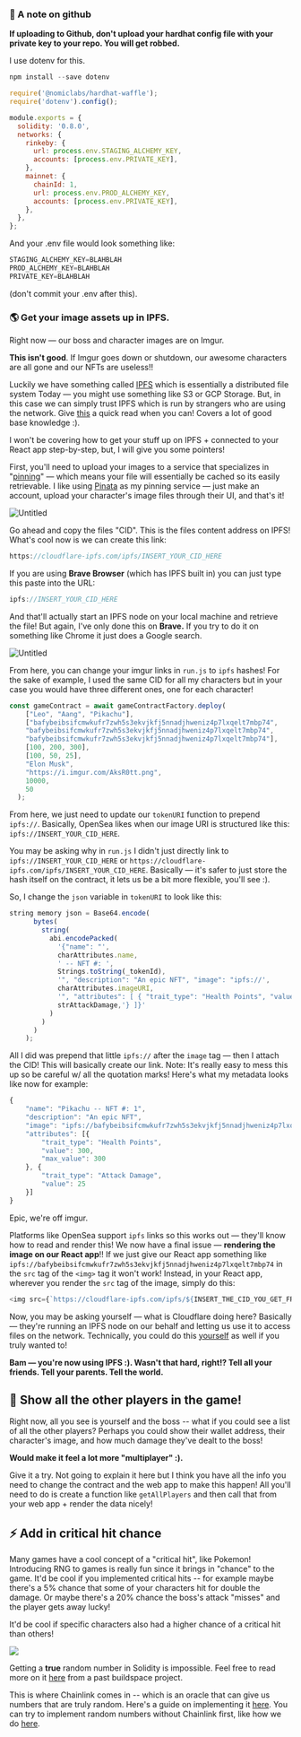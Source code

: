 ### **🙉 A note on github**

**If uploading to Github, don't upload your hardhat config file with your private key to your repo. You will get robbed.**

I use dotenv for this.

```javascript
npm install --save dotenv
```

```javascript
require('@nomiclabs/hardhat-waffle');
require('dotenv').config();

module.exports = {
  solidity: '0.8.0',
  networks: {
    rinkeby: {
      url: process.env.STAGING_ALCHEMY_KEY,
      accounts: [process.env.PRIVATE_KEY],
    },
    mainnet: {
      chainId: 1,
      url: process.env.PROD_ALCHEMY_KEY,
      accounts: [process.env.PRIVATE_KEY],
    },
  },
};
```

And your .env file would look something like:

```javascript
STAGING_ALCHEMY_KEY=BLAHBLAH
PROD_ALCHEMY_KEY=BLAHBLAH
PRIVATE_KEY=BLAHBLAH
```

(don't commit your .env after this).

### 🌎 Get your image assets up in IPFS.

Right now — our boss and character images are on Imgur.

**This isn't good**. If Imgur goes down or shutdown, our awesome characters are all gone and our NFTs are useless!!

Luckily we have something called [IPFS](https://en.wikipedia.org/wiki/InterPlanetary_File_System) which is essentially a distributed file system Today — you might use something like S3 or GCP Storage. But, in this case we can simply trust IPFS which is run by strangers who are using the network. Give [this](https://decrypt.co/resources/how-to-use-ipfs-the-backbone-of-web3) a quick read when you can! Covers a lot of good base knowledge :).

I won't be covering how to get your stuff up on IPFS + connected to your React app step-by-step, but, I will give you some pointers!

First, you'll need to upload your images to a service that specializes in "[pinning](https://docs.ipfs.io/how-to/pin-files/)" — which means your file will essentially be cached so its easily retrievable. I like using [Pinata](https://www.pinata.cloud/) as my pinning service — just make an account, upload your character's image files through their UI, and that's it! 

![Untitled](https://i.imgur.com/FAkx9yj.png)

Go ahead and copy the files "CID". This is the files content address on IPFS! What's cool now is we can create this link:

```javascript
https://cloudflare-ipfs.com/ipfs/INSERT_YOUR_CID_HERE
```

If you are using **Brave Browser** (which has IPFS built in) you can just type this paste into the URL:

```javascript
ipfs://INSERT_YOUR_CID_HERE
```

And that'll actually start an IPFS node on your local machine and retrieve the file! But again, I've only done this on **Brave.** If you try to do it on something like Chrome it just does a Google search.

![Untitled](https://i.imgur.com/vQ9Wsr0.png)

From here, you can change your imgur links in `run.js` to `ipfs` hashes! For the sake of example, I used the same CID for all my characters but in your case you would have three different ones, one for each character!

```javascript
const gameContract = await gameContractFactory.deploy(                        
    ["Leo", "Aang", "Pikachu"],       
    ["bafybeibsifcmwkufr7zwh5s3ekvjkfj5nnadjhweniz4p7lxqelt7mbp74", 
    "bafybeibsifcmwkufr7zwh5s3ekvjkfj5nnadjhweniz4p7lxqelt7mbp74", 
    "bafybeibsifcmwkufr7zwh5s3ekvjkfj5nnadjhweniz4p7lxqelt7mbp74"],
    [100, 200, 300],                    
    [100, 50, 25],
    "Elon Musk",
    "https://i.imgur.com/AksR0tt.png",
    10000,
    50
  ); 
```

From here, we just need to update our `tokenURI` function to prepend `ipfs://`. Basically, OpenSea likes when our image URI is structured like this: `ipfs://INSERT_YOUR_CID_HERE`. 

You may be asking why in `run.js` I didn't just directly link to `ipfs://INSERT_YOUR_CID_HERE` or `https://cloudflare-ipfs.com/ipfs/INSERT_YOUR_CID_HERE`. Basically — it's safer to just store the hash itself on the contract, it lets us be a bit more flexible, you'll see :).

So, I change the `json` variable in `tokenURI` to look like this:

```javascript
string memory json = Base64.encode(
      bytes(
        string(
          abi.encodePacked(
            '{"name": "',
            charAttributes.name,
            ' -- NFT #: ',
            Strings.toString(_tokenId),
            '", "description": "An epic NFT", "image": "ipfs://',
            charAttributes.imageURI,
            '", "attributes": [ { "trait_type": "Health Points", "value": ',strHp,', "max_value":',strMaxHp,'}, { "trait_type": "Attack Damage", "value": ',
            strAttackDamage,'} ]}'
          )
        )
      )
    );
```

All I did was prepend that little `ipfs://` after the `image` tag —  then I attach the CID! This will basically create our link. Note: It's really easy to mess this up so be careful w/ all the quotation marks! Here's what my metadata looks like now for example:

```javascript
{
	"name": "Pikachu -- NFT #: 1",
	"description": "An epic NFT",
	"image": "ipfs://bafybeibsifcmwkufr7zwh5s3ekvjkfj5nnadjhweniz4p7lxqelt7mbp74",
	"attributes": [{
		"trait_type": "Health Points",
		"value": 300,
		"max_value": 300
	}, {
		"trait_type": "Attack Damage",
		"value": 25
	}]
}
```

Epic, we're off imgur.

Platforms like OpenSea support `ipfs` links so this works out — they'll know how to read and render this! We now have a final issue — **rendering the image on our React app**!! If we just give our React app something like `ipfs://bafybeibsifcmwkufr7zwh5s3ekvjkfj5nnadjhweniz4p7lxqelt7mbp74` in the `src` tag of the `<img>` tag it won't work! Instead, in your React app, wherever you render the `src` tag of the image, simply do this: 

```javascript
<img src={`https://cloudflare-ipfs.com/ipfs/${INSERT_THE_CID_YOU_GET_FROM_YOUR_CONTRACT_HERE}`} />
```

Now, you may be asking yourself — what is Cloudflare doing here? Basically — they're running an IPFS node on our behalf and letting us use it to access files on the network. Technically, you could do this [yourself](https://dev.to/dabit3/uploading-files-to-ipfs-from-a-web-application-50a) as well if you truly wanted to!

**Bam — you're now using IPFS :). Wasn't that hard, right!? Tell all your friends. Tell your parents. Tell the world.**


🐸 Show all the other players in the game!
----------------
Right now, all you see is yourself and the boss -- what if you could see a list of all the other players? Perhaps you could show their wallet address, their character's image, and how much damage they've dealt to the boss!

**Would make it feel a lot more "multiplayer" :).**

Give it a try. Not going to explain it here but I think you have all the info you need to change the contract and the web app to make this happen! All you'll need to do is create a function like `getAllPlayers` and then call that from your web app + render the data nicely!



⚡️ Add in critical hit chance
--------------------
Many games have a cool concept of a "critical hit", like Pokemon! Introducing RNG to games is really fun since it brings in "chance" to the game. It'd be cool if you implemented critical hits -- for example maybe there's a 5% chance that some of your characters hit for double the damage. Or maybe there's a 20% chance the boss's attack "misses" and the player gets away lucky!

It'd be cool if specific characters also had a higher chance of a critical hit than others! 

![](https://i.imgur.com/S0r7rfm.png)

Getting a **true** random number in Solidity is impossible. Feel free to read more on it [here](https://github.com/buildspace/buildspace-projects/blob/main/Solidity_And_Smart_Contracts/en/Section_4/Lesson_1_Randomly_Pick_Winner.md) from a past buildspace project.

This is where Chainlink comes in -- which is an oracle that can give us numbers that are truly random. Here's a guide on implementing it [here](https://www.youtube.com/watch?v=JqZWariqh5s). You can try to implement random numbers without Chainlink first, like how we do [here](https://github.com/buildspace/buildspace-projects/blob/main/Solidity_And_Smart_Contracts/en/Section_4/Lesson_1_Randomly_Pick_Winner.md).
